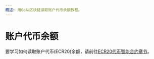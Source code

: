 ```yaml
---
概述: 用Go从区块链读取账户代币余额教程。
---
```


# 账户代币余额

要学习如何读取账户代币(ECR20)余额，请前往[ECR20代币智能合约章节](../smart-contract-read-erc20)。